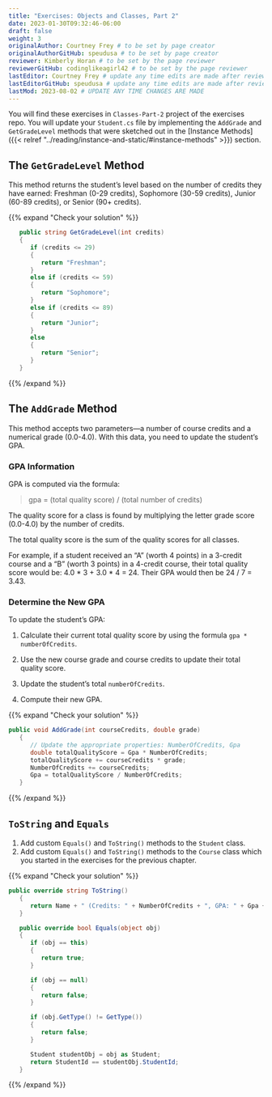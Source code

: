```yaml
---
title: "Exercises: Objects and Classes, Part 2"
date: 2023-01-30T09:32:46-06:00
draft: false
weight: 3
originalAuthor: Courtney Frey # to be set by page creator
originalAuthorGitHub: speudusa # to be set by page creator
reviewer: Kimberly Horan # to be set by the page reviewer
reviewerGitHub: codinglikeagirl42 # to be set by the page reviewer
lastEditor: Courtney Frey # update any time edits are made after review
lastEditorGitHub: speudusa # update any time edits are made after review
lastMod: 2023-08-02 # UPDATE ANY TIME CHANGES ARE MADE
---
```


<!-- TODO: Link to repo -->
You will find these exercises in `Classes-Part-2` project of the exercises repo. You will update your `Student.cs` file by implementing the `AddGrade` and `GetGradeLevel` methods that were sketched out in the [Instance Methods]({{< relref "../reading/instance-and-static/#instance-methods" >}}) section.

## The `GetGradeLevel` Method
This method returns the student’s level based on the number of credits they have earned: Freshman (0-29 credits), Sophomore (30-59 credits), Junior (60-89 credits), or Senior (90+ credits).

{{% expand "Check your solution" %}}
```csharp
   public string GetGradeLevel(int credits)
   {
      if (credits <= 29)
      {
         return "Freshman";
      }
      else if (credits <= 59)
      {
         return "Sophomore";
      }
      else if (credits <= 89)
      {
         return "Junior";
      }
      else
      {
         return "Senior";
      }
   }
```
{{% /expand %}}

## The `AddGrade` Method
This method accepts two parameters—a number of course credits and a numerical grade (0.0-4.0). With this data, you need to update the student’s GPA.

### GPA Information
GPA is computed via the formula:

> gpa = (total quality score) / (total number of credits)

The quality score for a class is found by multiplying the letter grade score (0.0-4.0) by the number of credits.

The total quality score is the sum of the quality scores for all classes.

For example, if a student received an “A” (worth 4 points) in a 3-credit course and a “B” (worth 3 points) in a 4-credit course, their total quality score would be: 4.0 * 3 + 3.0 * 4 = 24. Their GPA would then be 24 / 7 = 3.43.

### Determine the New GPA
To update the student’s GPA:

   1. Calculate their current total quality score by using the formula `gpa * numberOfCredits`.

   1. Use the new course grade and course credits to update their total quality score.

   1. Update the student’s total `numberOfCredits`.

   1. Compute their new GPA.

{{% expand "Check your solution" %}}
```csharp
public void AddGrade(int courseCredits, double grade)
   {
      // Update the appropriate properties: NumberOfCredits, Gpa
      double totalQualityScore = Gpa * NumberOfCredits;
      totalQualityScore += courseCredits * grade;
      NumberOfCredits += courseCredits;
      Gpa = totalQualityScore / NumberOfCredits;
   }
```
{{% /expand %}}

## `ToString` and `Equals`
   1. Add custom `Equals()` and `ToString()` methods to the `Student` class.
   1. Add custom `Equals()` and `ToString()` methods to the `Course` class which you started in the exercises for the previous chapter.

{{% expand "Check your solution" %}}
```csharp
public override string ToString()
   {
      return Name + " (Credits: " + NumberOfCredits + ", GPA: " + Gpa + ")";
   }

   public override bool Equals(object obj)
   {
      if (obj == this)
      {
         return true;
      }

      if (obj == null)
      {
         return false;
      }

      if (obj.GetType() != GetType())
      {
         return false;
      }

      Student studentObj = obj as Student;
      return StudentId == studentObj.StudentId;
   }
```
{{% /expand %}}